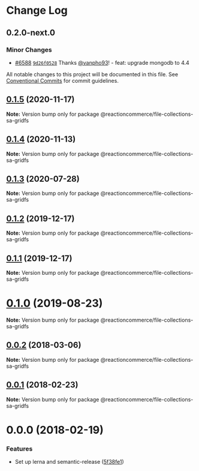 # Change Log

## 0.2.0-next.0

### Minor Changes

- [#6588](https://github.com/reactioncommerce/reaction/pull/6588) [`9d26f0528`](https://github.com/reactioncommerce/reaction/commit/9d26f05286a43d99f4b8a2924b5a0644a5a03ccc) Thanks [@vanpho93](https://github.com/vanpho93)! - feat: upgrade mongodb to 4.4

All notable changes to this project will be documented in this file.
See [Conventional Commits](https://conventionalcommits.org) for commit guidelines.

## [0.1.5](https://github.com/reactioncommerce/reaction-file-collections/compare/@reactioncommerce/file-collections-sa-gridfs@0.1.4...@reactioncommerce/file-collections-sa-gridfs@0.1.5) (2020-11-17)

**Note:** Version bump only for package @reactioncommerce/file-collections-sa-gridfs

## [0.1.4](https://github.com/reactioncommerce/reaction-file-collections/compare/@reactioncommerce/file-collections-sa-gridfs@0.1.3...@reactioncommerce/file-collections-sa-gridfs@0.1.4) (2020-11-13)

**Note:** Version bump only for package @reactioncommerce/file-collections-sa-gridfs

## [0.1.3](https://github.com/reactioncommerce/reaction-file-collections/compare/@reactioncommerce/file-collections-sa-gridfs@0.1.2...@reactioncommerce/file-collections-sa-gridfs@0.1.3) (2020-07-28)

**Note:** Version bump only for package @reactioncommerce/file-collections-sa-gridfs

## [0.1.2](https://github.com/reactioncommerce/reaction-file-collections/compare/@reactioncommerce/file-collections-sa-gridfs@0.1.1...@reactioncommerce/file-collections-sa-gridfs@0.1.2) (2019-12-17)

**Note:** Version bump only for package @reactioncommerce/file-collections-sa-gridfs

## [0.1.1](https://github.com/reactioncommerce/reaction-file-collections/compare/@reactioncommerce/file-collections-sa-gridfs@0.1.0...@reactioncommerce/file-collections-sa-gridfs@0.1.1) (2019-12-17)

**Note:** Version bump only for package @reactioncommerce/file-collections-sa-gridfs

# [0.1.0](https://github.com/reactioncommerce/reaction-file-collections/compare/@reactioncommerce/file-collections-sa-gridfs@0.0.2...@reactioncommerce/file-collections-sa-gridfs@0.1.0) (2019-08-23)

**Note:** Version bump only for package @reactioncommerce/file-collections-sa-gridfs

<a name="0.0.2"></a>

## [0.0.2](https://github.com/reactioncommerce/reaction-file-collections/compare/@reactioncommerce/file-collections-sa-gridfs@0.0.1...@reactioncommerce/file-collections-sa-gridfs@0.0.2) (2018-03-06)

**Note:** Version bump only for package @reactioncommerce/file-collections-sa-gridfs

<a name="0.0.1"></a>

## [0.0.1](https://github.com/reactioncommerce/reaction-file-collections/compare/@reactioncommerce/file-collections-sa-gridfs@0.0.0...@reactioncommerce/file-collections-sa-gridfs@0.0.1) (2018-02-23)

**Note:** Version bump only for package @reactioncommerce/file-collections-sa-gridfs

<a name="0.0.0"></a>

# 0.0.0 (2018-02-19)

### Features

- Set up lerna and semantic-release ([5f38fe1](https://github.com/reactioncommerce/reaction-file-collections/commit/5f38fe1))
